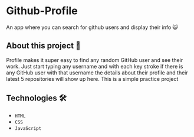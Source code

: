 # Github-Profile
An app where you can search for  github users and display their info 😺

## About this project 🚀
Profile makes it super easy to find any random GitHub user and see their work. Just start typing any username and with each key stroke if there is any GitHub user with that username the details about their profile and their latest 5 repositories will show up here.
This is a simple practice project

## Technologies 🛠️
* `HTML`
* `CSS`
* `JavaScript`


 


